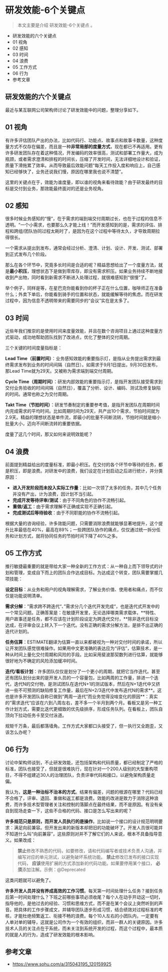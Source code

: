 # 研发效能-6个关键点

> 本文主要是介绍 研发效能-6个关键点 。

- 研发效能的六个关键点
- 01 视角
- 02 感知
- 03 时间
- 04 浪费
- 05 工作方式
- 06 行为
- 参考文章

## 研发效能的六个关键点

最近与某互联网公司架构师讨论了研发效能中的问题，整理分享如下。

## 01 视角

有许多评估团队产出的办法，比如代码行、功能点、故事点和故事卡数量，这种度量方式不仅存在偏差，而且是一种**非常局部的度量方式**，现在都已不再适用。更有许多研发团队存在着这种情况，开发编码的效率很高，测试和部署工作量大，成为瓶颈，或者需求澄清和排程的时间长，压缩了开发时间，无法详细地设计和验证，质量下滑拖累了效率。从而导致最后效能问题“每天工作投入度和响应上，自己感知已经够快了，业务还说我们慢，原因在哪里我也说不清楚”。

这里的关键点在于，效能为谁度量，即以谁的视角来看待效能？由于研发最终的目标是交付到业务，那效能最终面对的还是业务视角。

## 02 感知

很多时候业务感知的“慢”，在于需求的端到端交付周期过长，也在于过程的信息不透明。“一个小需求，也要那么久才能上线！”而开发感知到的是，需求的评估、排程和跨组/团队协同过程太耗时了，是因为在这个过程中等待太久，才导致周期拉得很长。

一个需求从提出到发布，通常会经过分析、澄清、计划、设计、开发、测试、部署到正式发布几个阶段。

那么在各个环节中，究竟多长时间是合适的呢？精益思想给出了一个度量方法，就是**最小积压**，理想状态下是做到零库存，即没有需求积压。如果业务持续不断地接收到产出物，同时看到新需求不断进入处理过程，就很难感知到“很慢”了。

举个例子，同样是等，在星巴克你能看到你的杯子正在什么位置，咖啡师正在准备什么；外卖下单后，你能看到骑手的位置和状态，就能缓解等待的焦虑。而在研发过程中，因为信息不透明带来的需要同步的“会议”实在是太多了。

## 03 时间

近些年我们推崇的是使用时间来度量效能，并且在数个咨询项目上通过这种度量方式驱动，成功地帮助团队找到了改进点，优化了整体的交付周期。

三个关键的时间度量指标是：

**Lead Time（前置时间）**：业务感知效能的重要指示灯，是指从业务提出需求到最终需求发布到业务的时间间隔（自然日）。如需求于9月1日提出，9月30日发布，那Lead Time就为29天。又被称为需求端到端交付周期。

**Cycle Time（周期时间）**：研发内部效能的重要指示灯，是指开发团队接受需求到交付业务验收的时间间隔（自然日），覆盖了分析、设计、编码、测试及修复缺陷的时间。通常也称之为交付周期。

**Takt Time（节拍时间）**：研发节奏制定的重要参考值，是指开发团队在周期时间内完成需求的平均时间。比如周期时间为29天，共产出10个需求，节拍时间就为2.9天。精益的理想状态是单件流，即最小的批量不间断流转，节拍时间就是缩小批量大小，迈向不间断流转的重要依据。

度量了这几个时间，那又如何来说明效能呢？

## 04 浪费

前面提到精益给出的度量标准，即最小积压。在交付的各个环节中等待的任务，都是积压，即是浪费。对研发中的浪费，我们设定在计划启动之后进行统计，并分类原因：

- **进入开发阶段而未投入实际工作量**：比如一次领了太多的任务，其中几个任务并没有产出，计为浪费，因计划不当引起。
- **完成开发等待评审/测试**：由于不同角色的协作不流畅引起。
- **重做/返工**：由于需求理解不正确或实现不正确引起。
- **完成测试后等待验收**：由于不同职能的协作不流畅引起。

根据大量的咨询经验，许多效能问题，只需要消除浪费就能够显著地提升，这个提升比率最低在40%，最高在89%；一些跨团队协作的痛点，仅仅通过统一拆分任务和计划方式，就将协同任务的节拍时间下降了40%之多。

## 05 工作方式

推行敏捷最重要的就是带给大家一种全新的工作方式：从一种自上而下领导式的计划和管理，变成自下而上的团队合作达成目标。为达成这个转变，团队需要掌握几项技能：

**设定目标**：从业务和用户的视角理解需求，了解业务价值、使用者和痛点，而不仅仅是功能说明清单。

**需求分解**：”需求跨不跨迭代“、”需求分几个迭代开发完成“，也是迭代式开发中的一个常见问题。正确答案是：在敏捷开发里，无论选择哪类需求载体，**特性、用户故事还是任务，都不应该在计划阶段设定为跨迭代交付，**除非迭代目标没达成，在评审会议上转入下一个迭代。没有正确的需求分解方法，是排不出正确的迭代计划的。

**任务估算**：ESTIMATE翻译为估算一直以来都被视为一种对交付时间的承诺，所以让开发团队感觉很难操作。如果用中文更准确的表达应为“评估”，估算技术，是一种从时间上量化交付周期和风险的手段。比如采用斐波那契数列进行估算，就能够很好地为不确定的风险添加缓冲时间。

**迭代/看板计划**：许多团队仅仅是划分了一个更小的周期，就把它当作迭代。甚至还有团队划分出来的是开发人员的一个容量包，比如两周的工作量，排进一个迭代，迭代N的交付物，是测试团队在迭代N+1的测试版本，然后在N+1迭代中又挤进一些不可预测的缺陷修复工作量，最后在N+2/3迭代中发布迭代N的需求**。这也是许多开发团队自称已做到“两周一迭代”而业务觉得没啥变化的原因**：真实的”需求迭代“应该在六到八周左右，差不多一个半月到两个月。看板又是另一种工作计划方式，需要比迭代更细致的优先级排序，形成任务队列。在看板上，团队自顶向下拉动任务卡至交付泳道。

规矩千万条，最后都落墙角。工作方式大家都口头接受了，但一执行又全跑歪，又该怎么办呢？

## 06 行为

讨论中架构师谈到，不止研发效能，还包括架构和代码质量，都已经制定了严格的标准，团队也接受了，但就是很难执行，现在针对一个200人级别的大型重构项目，不得不组建近30人的治理团队，负责评审代码和接口，以避免架构质量走偏。

我认为，**这是一种治标不治本的方式**。结果有偏差，问题的根源在哪里？代码已经不合格了，评审、退回、重做和返工都是浪费。效能的改进是致力于消除这种浪费，而许多技术型管理者关注和控制的落脚点在最终结果，而不是原因。有没有亲自到现场走查一下，这些不合格的代码、接口是怎么写出来的呢？

**许多规范只是原则，而开发人员执行的是操作**。比如说一个接口的设计规范明明要求：满足向前兼容。但开发出来的新版本却把旧的功能破坏了。开发人员很可能并不知道什么叫“向前兼容”，这些原则对并不了解它们的人来说，根本不具备指导意义。如果改成：

> **禁止**修改不熟悉的代码，如要修改，请和代码编写者或技术负责人沟通，并编写对应的单元测试，以避免破坏系统功能。 **禁止**修改已发布的接口实现代码， **应该**使用扩展的方式添加新的代码功能。如果要停用某个接口， **必须**添加注解。示例：@Deprecated

这类问题就可以避免了。

**许多开发人员并没有养成高效的工作习惯**。每天第一时间处理什么任务？接到任务后第一时间处理什么？下班之前哪些事项必须收尾？每个人在动手开动这一切时，指导他的，是他过去的经验、习惯和思维方式，而不是在某个会议上突然听到的声音。把具体的工作步骤成文，并辅导团队逐步形成习惯，结合绩效对过程标准的考核，才能杜绝频繁返工、衔接不畅的浪费。每个10人左右的小团队内，一定要有人单对单的辅导，这就是公司作为一个有效的组织，而非一群人的关键原因。许多技术人员的关注点在于系统，而未关注到系统开发的过程，而这个过程中，最本质的就是人的行为，造成了研发效能的根本影响。

## 参考文章

- https://www.sohu.com/a/315043195_120159925
